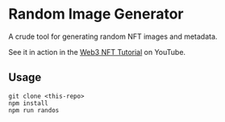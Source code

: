 # Random Image Generator

A crude tool for generating random NFT images and metadata.

See it in action in the [Web3 NFT Tutorial]() on YouTube.

## Usage

```
git clone <this-repo>
npm install
npm run randos
```